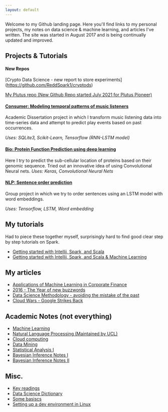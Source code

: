 ```yaml
---
layout: default
---
```


Welcome to my Github landing page. Here you'll find links to my personal projects, my notes on data science & machine learning, and articles I've written. The site was started in August 2017 and is being continually updated and improved. 

## Projects & Tutorials

#### New Repos
[Crypto Data Science - new report to store experiments]
(https://github.com/ReddSpark1/cryptods)

[My Plutus repo (New Github Repo started July 2021 for Plutus Pioneer)](https://github.com/ReddSpark1/myplutus)

#### [Consumer: Modeling temporal patterns of music listeners](https://github.com/Reddspark1/EventPrediction)

Academic Dissertation project in which I transform music listening data into time-series data and attempt to predict play events based on past occurrences.

*Uses: SQLite3, Scikit-Learn, Tensorflow (RNN-LSTM model)*


#### [Bio: Protein Function Prediction using deep learning](https://github.com/ReddSpark1/Protein-Function-CNN-Model)
Here I try to predict the sub-cellular location of proteins based on their genomic sequence. Tried out an innovative idea of using Convolutional Neural nets. 
*Uses: Keras, Convolutional Neural Nets*

#### [NLP: Sentence order prediction](https://github.com/ReddSpark1/Sentence-Order-Prediction)
Group project in which we try to order sentences using an LSTM model with word embeddings.

*Uses: Tensorflow, LSTM, Word embedding*

## My tutorials
Had to piece these together myself, surprisingly hard to find good clear step by step tutorials on Spark.
- [Getting started with Intellij, Spark, and Scala](comp/spark/getting_started)
- [Getting started with Intellij, Spark, and Scala & Machine Learning](comp/spark/getting_started_ml)

## My articles
- [Applications of Machine Learning in Corporate Finance](ads/corpfin)
- [2016 - The Year of new buzzwords](https://www.linkedin.com/pulse/year-new-buzzwords-badrul-alom?trk=pulse_spock-articles)
- [Data Science Methodology - avoiding the mistake of the past](https://www.linkedin.com/pulse/data-science-methodology-badrul-alom?trk=pulse_spock-articles)
- [Cloud Wars - Google Strikes Back](https://www.linkedin.com/pulse/google-strikes-warning-shot-badrul-alom)

## Academic Notes (not everything)
- [Machine Learning](https://github.com/ReddSpark1/Data-Science-Notes/blob/master/Machine%20Learning/AML%20Study%20Notes.ipynb)
- [Natural Language Processing (Maintained by UCL)](https://github.com/uclmr/stat-nlp-book/blob/python/overview.ipynb)
- [Cloud computing](https://github.com/ReddSpark1/Data-Science-Notes/blob/master/Computing/CloudComputing.ipynb)
- [Data Mining](https://github.com/ReddSpark1/Data-Science-Notes/blob/master/Information%20Retrieval/IRDM.ipynb)
- [Statistical Analysis I](https://github.com/ReddSpark1/Data-Science-Notes/blob/master/Statistics/Introduction%20to%20Statistical%20Analysis.ipynb)
- [Bayesian Inference Notes I](https://github.com/ReddSpark1/Data-Science-Notes/blob/master/Bayesian%20Inference/BayesianInference_StudyNotesI.ipynb)
- [Bayesian Inference Notes II](https://github.com/ReddSpark1/Data-Science-Notes/blob/master/Bayesian%20Inference/BayesianInference_StudyNotesII.ipynb)


## Misc.
- [Key readings](dsf/keyreadings)
- [Data Science Dictionary](dsf/dictionary)
- [Some basiscs](comp/)
- [Setting up a dev environment in Linux](https://github.com/ReddSpark1/Data-Science-Notes/blob/master/Computing/Setting%20up%20a%20Dev%20environment.ipynb)
